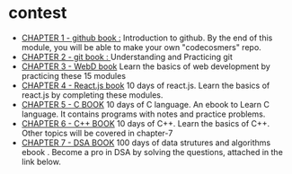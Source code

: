 # contest

* [CHAPTER 1 - github book :](https://github.com/CodeMacrocosm/Github-BOOK)
Introduction to github. By the end of this module, you will be able to make your own "codecosmers" repo.
* [CHAPTER 2 - git book : ](https://github.com/CodeMacrocosm/git-BOOK)
Understanding and Practicing git
* [CHAPTER 3 - WebD book](https://github.com/CodeMacrocosm/WEBD-BOOK)
Learn the basics of web development by practicing these 15 modules
* [CHAPTER 4 - React.js book](https://github.com/CodeMacrocosm/react.js-BOOK)
10 days of react.js. Learn the basics of react.js by completing these modules.
* [CHAPTER 5 - C BOOK](https://github.com/CodeMacrocosm/C-BOOK)
10 days of C language. An ebook to Learn C language. It contains programs with notes and practice problems.
* [CHAPTER 6 - C++ BOOK](https://github.com/CodeMacrocosm/CPP-BOOK)
10 days of C++. Learn the basics of C++. Other topics will be covered in chapter-7
* [CHAPTER 7 - DSA BOOK](https://github.com/CodeMacrocosm/DSA-BOOK)
100 days of data strutures and algorithms ebook . Become a pro in DSA by solving the questions, attached in the link below.
